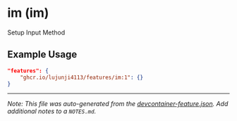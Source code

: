 
# im (im)

Setup Input Method

## Example Usage

```json
"features": {
    "ghcr.io/lujunji4113/features/im:1": {}
}
```





---

_Note: This file was auto-generated from the [devcontainer-feature.json](https://github.com/lujunji4113/features/blob/main/src/im/devcontainer-feature.json).  Add additional notes to a `NOTES.md`._
